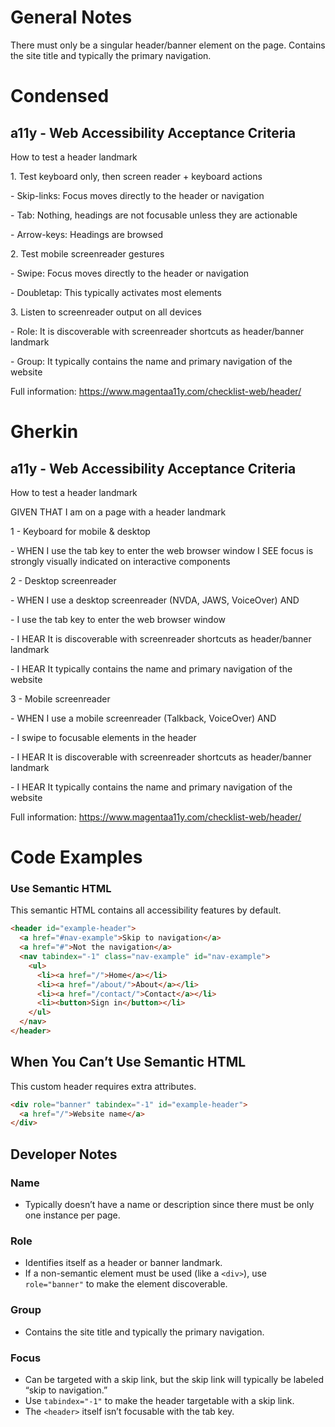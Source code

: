 # General Notes

There must only be a singular header/banner element on the page. Contains the site title and typically the primary navigation.

# Condensed

## a11y - Web Accessibility Acceptance Criteria

How to test a header landmark

1\. Test keyboard only, then screen reader + keyboard actions

\- Skip-links: Focus moves directly to the header or navigation

\- Tab: Nothing, headings are not focusable unless they are actionable

\- Arrow-keys: Headings are browsed

2\. Test mobile screenreader gestures

\- Swipe: Focus moves directly to the header or navigation

\- Doubletap: This typically activates most elements

3\. Listen to screenreader output on all devices

\- Role: It is discoverable with screenreader shortcuts as header/banner landmark

\- Group: It typically contains the name and primary navigation of the website

Full information: https://www.magentaa11y.com/checklist-web/header/

# Gherkin

## a11y - Web Accessibility Acceptance Criteria

How to test a header landmark

GIVEN THAT I am on a page with a header landmark

1 - Keyboard for mobile & desktop

\- WHEN I use the tab key to enter the web browser window I SEE focus is strongly visually indicated on interactive components

2 - Desktop screenreader

\- WHEN I use a desktop screenreader (NVDA, JAWS, VoiceOver) AND

\- I use the tab key to enter the web browser window

\- I HEAR It is discoverable with screenreader shortcuts as header/banner landmark

\- I HEAR It typically contains the name and primary navigation of the website

3 - Mobile screenreader

\- WHEN I use a mobile screenreader (Talkback, VoiceOver) AND

\- I swipe to focusable elements in the header

\- I HEAR It is discoverable with screenreader shortcuts as header/banner landmark

\- I HEAR It typically contains the name and primary navigation of the website

Full information: https://www.magentaa11y.com/checklist-web/header/

# Code Examples

### Use Semantic HTML

This semantic HTML contains all accessibility features by default.

```html
<header id="example-header">
  <a href="#nav-example">Skip to navigation</a>
  <a href="#">Not the navigation</a>
  <nav tabindex="-1" class="nav-example" id="nav-example">
    <ul>
      <li><a href="/">Home</a></li>
      <li><a href="/about/">About</a></li>
      <li><a href="/contact/">Contact</a></li>
      <li><button>Sign in</button></li>
    </ul>
  </nav>
</header>
```

## When You Can’t Use Semantic HTML

This custom header requires extra attributes.

```html
<div role="banner" tabindex="-1" id="example-header">
  <a href="/">Website name</a>
</div>
```

## Developer Notes

### Name

- Typically doesn’t have a name or description since there must be only one instance per page.

### Role

- Identifies itself as a header or banner landmark.
- If a non-semantic element must be used (like a `<div>`), use `role="banner"` to make the element discoverable.

### Group

- Contains the site title and typically the primary navigation.

### Focus

- Can be targeted with a skip link, but the skip link will typically be labeled “skip to navigation.”
- Use `tabindex="-1"` to make the header targetable with a skip link.
- The `<header>` itself isn’t focusable with the tab key.
